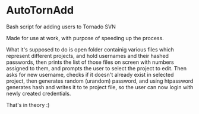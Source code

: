 AutoTornAdd
===========

Bash script for adding users to Tornado SVN

Made for use at work, with purpose of speeding up the process.

What it's supposed to do is open folder containig various files which represent
different projects, and hold usernames and their hashed passwords, then prints the list of those
files on screen with numbers assigned to them, and prompts the user to select the project to edit.
Then asks for new username, checks if it doesn't already exist in selected project, then
generates random (urandom) password, and using htpassword generates hash and writes it to te project file,
so the user can now login with newly created credentials.

That's in theory :)